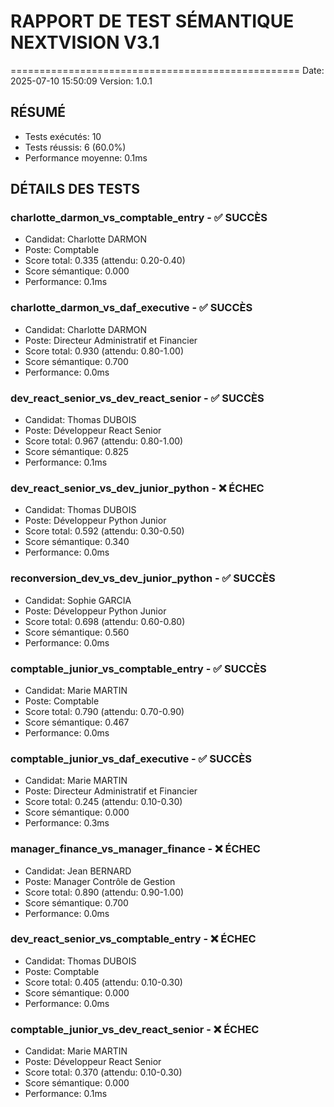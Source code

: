# RAPPORT DE TEST SÉMANTIQUE NEXTVISION V3.1
==================================================
Date: 2025-07-10 15:50:09
Version: 1.0.1

## RÉSUMÉ
- Tests exécutés: 10
- Tests réussis: 6 (60.0%)
- Performance moyenne: 0.1ms

## DÉTAILS DES TESTS
### charlotte_darmon_vs_comptable_entry - ✅ SUCCÈS
- Candidat: Charlotte DARMON
- Poste: Comptable
- Score total: 0.335 (attendu: 0.20-0.40)
- Score sémantique: 0.000
- Performance: 0.1ms

### charlotte_darmon_vs_daf_executive - ✅ SUCCÈS
- Candidat: Charlotte DARMON
- Poste: Directeur Administratif et Financier
- Score total: 0.930 (attendu: 0.80-1.00)
- Score sémantique: 0.700
- Performance: 0.0ms

### dev_react_senior_vs_dev_react_senior - ✅ SUCCÈS
- Candidat: Thomas DUBOIS
- Poste: Développeur React Senior
- Score total: 0.967 (attendu: 0.80-1.00)
- Score sémantique: 0.825
- Performance: 0.1ms

### dev_react_senior_vs_dev_junior_python - ❌ ÉCHEC
- Candidat: Thomas DUBOIS
- Poste: Développeur Python Junior
- Score total: 0.592 (attendu: 0.30-0.50)
- Score sémantique: 0.340
- Performance: 0.0ms

### reconversion_dev_vs_dev_junior_python - ✅ SUCCÈS
- Candidat: Sophie GARCIA
- Poste: Développeur Python Junior
- Score total: 0.698 (attendu: 0.60-0.80)
- Score sémantique: 0.560
- Performance: 0.0ms

### comptable_junior_vs_comptable_entry - ✅ SUCCÈS
- Candidat: Marie MARTIN
- Poste: Comptable
- Score total: 0.790 (attendu: 0.70-0.90)
- Score sémantique: 0.467
- Performance: 0.0ms

### comptable_junior_vs_daf_executive - ✅ SUCCÈS
- Candidat: Marie MARTIN
- Poste: Directeur Administratif et Financier
- Score total: 0.245 (attendu: 0.10-0.30)
- Score sémantique: 0.000
- Performance: 0.3ms

### manager_finance_vs_manager_finance - ❌ ÉCHEC
- Candidat: Jean BERNARD
- Poste: Manager Contrôle de Gestion
- Score total: 0.890 (attendu: 0.90-1.00)
- Score sémantique: 0.700
- Performance: 0.0ms

### dev_react_senior_vs_comptable_entry - ❌ ÉCHEC
- Candidat: Thomas DUBOIS
- Poste: Comptable
- Score total: 0.405 (attendu: 0.10-0.30)
- Score sémantique: 0.000
- Performance: 0.0ms

### comptable_junior_vs_dev_react_senior - ❌ ÉCHEC
- Candidat: Marie MARTIN
- Poste: Développeur React Senior
- Score total: 0.370 (attendu: 0.10-0.30)
- Score sémantique: 0.000
- Performance: 0.1ms
